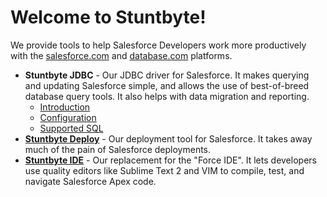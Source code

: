 # Welcome to Stuntbyte!

We provide tools to help Salesforce Developers work more productively with the [salesforce.com](http://www.salesforce.com/) and [database.com](http://www.database.com/) platforms.

*   **Stuntbyte JDBC** - Our JDBC driver for Salesforce. It makes querying and updating Salesforce simple, and allows the use of best-of-breed database query tools. It also helps with data migration and reporting.
    * [Introduction](docs/jdbc-driver/index.md)
    * [Configuration](docs/jdbc-driver/jdbc-configuration.md)
    * [Supported SQL](docs/jdbc-driver/sql.md)
*   **[Stuntbyte Deploy](docs/deployment-tool.md)** - Our deployment tool for Salesforce. It takes away much of the pain of Salesforce deployments.
*   **[Stuntbyte IDE](docs/ide.md)** - Our replacement for the "Force IDE". It lets developers use quality editors like Sublime Text 2 and VIM to compile, test, and navigate Salesforce Apex code.

